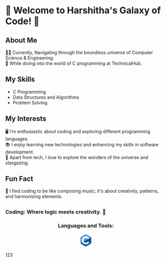 # 🚀 Welcome to Harshitha's Galaxy of Code! 🌌

## About Me
👩‍🎓 Currently, Navigating through the boundless universe of Computer Science & Engineering.    
🌟 While diving into the world of C programming at TechnicalHub.

## My Skills
- C Programming
- Data Structures and Algorithms
- Problem Solving

## My Interests
🖥 I'm enthusiastic about coding and exploring different programming languages.  
📚 I enjoy learning new technologies and enhancing my skills in software development.  
🌌 Apart from tech, I love to explore the wonders of the universe and stargazing.

## Fun Fact
🎵 I find coding to be like composing music; it's about creativity, patterns, and harmonizing elements.

##
### Coding: Where logic meets creativity. 🌟

<h3 align="center">Languages and Tools:</h3>
<p align="center">
  <a href="https://www.cprogramming.com/" target="_blank" rel="noreferrer">
    <img src="https://raw.githubusercontent.com/devicons/devicon/master/icons/c/c-original.svg" alt="c" width="40" height="40"/>
  </a>
</p>
123
